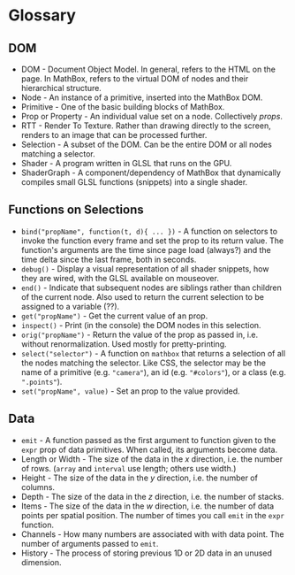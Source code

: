 # Glossary

## DOM
* DOM - Document Object Model. In general, refers to the HTML on the page. In MathBox, refers to the virtual DOM of nodes and their hierarchical structure.
* Node - An instance of a primitive, inserted into the MathBox DOM.
* Primitive - One of the basic building blocks of MathBox.
* Prop or Property - An individual value set on a node. Collectively *props*.
* RTT - Render To Texture. Rather than drawing directly to the screen, renders to an image that can be processed further.
* Selection - A subset of the DOM. Can be the entire DOM or all nodes matching a selector.
* Shader - A program written in GLSL that runs on the GPU.
* ShaderGraph - A component/dependency of MathBox that dynamically compiles small GLSL functions (snippets) into a single shader.

## Functions on Selections
* `bind("propName", function(t, d){ ... })` - A function on selectors to invoke the function every frame and set the prop to its return value. The function's arguments are the time since page load (always?) and the time delta since the last frame, both in seconds.
* `debug()` - Display a visual representation of all shader snippets, how they are wired, with the GLSL available on mouseover.
* `end()` - Indicate that subsequent nodes are siblings rather than children of the current node. Also used to return the current selection to be assigned to a variable (??).
* `get("propName")` - Get the current value of an prop.
* `inspect()` - Print (in the console) the DOM nodes in this selection.
* `orig("propName")` - Return the value of the prop as passed in, i.e. without renormalization. Used mostly for pretty-printing.
* `select("selector")` - A function on `mathbox` that returns a selection of all the nodes matching the selector. Like CSS, the selector may be the name of a primitive (e.g. `"camera"`), an id (e.g. `"#colors"`), or a class (e.g. `".points"`).
* `set("propName", value)` - Set an prop to the value provided.

## Data
* `emit` - A function passed as the first argument to function given to the `expr` prop of data primitives. When called, its arguments become data.
* Length or Width - The size of the data in the *x* direction, i.e. the number of rows. (`array` and `interval` use length; others use width.)
* Height - The size of the data in the *y* direction, i.e. the number of columns.
* Depth - The size of the data in the *z* direction, i.e. the number of stacks.
* Items - The size of the data in the *w* direction, i.e. the number of data points per spatial position. The number of times you call `emit` in the `expr` function.
* Channels - How many numbers are associated with with data point. The number of arguments passed to `emit`.
* History - The process of storing previous 1D or 2D data in an unused dimension.
